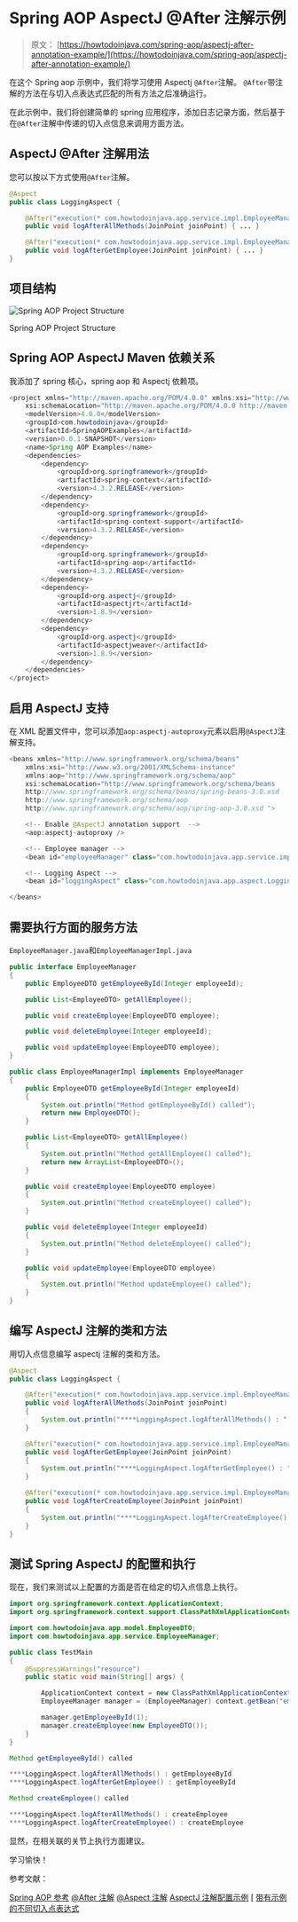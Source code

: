 # Spring AOP AspectJ @After 注解示例

> 原文： [https://howtodoinjava.com/spring-aop/aspectj-after-annotation-example/](https://howtodoinjava.com/spring-aop/aspectj-after-annotation-example/)

在这个 Spring aop 示例中，我们将学习使用 Aspectj `@After`注解。 `@After`带注解的方法在与切入点表达式匹配的所有方法之后准确运行。

在此示例中，我们将创建简单的 spring 应用程序，添加日志记录方面，然后基于在`@After`注解中传递的切入点信息来调用方面方法。

## AspectJ @After 注解用法

您可以按以下方式使用`@After`注解。

```java
@Aspect
public class LoggingAspect {

    @After("execution(* com.howtodoinjava.app.service.impl.EmployeeManagerImpl.*(..))")
    public void logAfterAllMethods(JoinPoint joinPoint) { ... }

    @After("execution(* com.howtodoinjava.app.service.impl.EmployeeManagerImpl.getEmployeeById(..))")
    public void logAfterGetEmployee(JoinPoint joinPoint) { ... }
}

```

## 项目结构

![Spring AOP Project Structure](img/89dd27f7d603b5a50cf05e2415f38f6f.jpg)

Spring AOP Project Structure

## Spring AOP AspectJ Maven 依赖关系

我添加了 spring 核心，spring aop 和 Aspectj 依赖项。

```java
<project xmlns="http://maven.apache.org/POM/4.0.0" xmlns:xsi="http://www.w3.org/2001/XMLSchema-instance"
    xsi:schemaLocation="http://maven.apache.org/POM/4.0.0 http://maven.apache.org/xsd/maven-4.0.0.xsd;
    <modelVersion>4.0.0</modelVersion>
    <groupId>com.howtodoinjava</groupId>
    <artifactId>SpringAOPExamples</artifactId>
    <version>0.0.1-SNAPSHOT</version>
    <name>Spring AOP Examples</name>
    <dependencies>
        <dependency>
            <groupId>org.springframework</groupId>
            <artifactId>spring-context</artifactId>
            <version>4.3.2.RELEASE</version>
        </dependency>
        <dependency>
            <groupId>org.springframework</groupId>
            <artifactId>spring-context-support</artifactId>
            <version>4.3.2.RELEASE</version>
        </dependency>
        <dependency>
            <groupId>org.springframework</groupId>
            <artifactId>spring-aop</artifactId>
            <version>4.3.2.RELEASE</version>
        </dependency>
        <dependency>
            <groupId>org.aspectj</groupId>
            <artifactId>aspectjrt</artifactId>
            <version>1.8.9</version>
        </dependency>
        <dependency>
            <groupId>org.aspectj</groupId>
            <artifactId>aspectjweaver</artifactId>
            <version>1.8.9</version>
        </dependency>
    </dependencies>
</project>
```

## 启用 AspectJ 支持

在 XML 配置文件中，您可以添加`aop:aspectj-autoproxy`元素以启用`@AspectJ`注解支持。

```java
<beans xmlns="http://www.springframework.org/schema/beans"
    xmlns:xsi="http://www.w3.org/2001/XMLSchema-instance"
    xmlns:aop="http://www.springframework.org/schema/aop"
    xsi:schemaLocation="http://www.springframework.org/schema/beans
    http://www.springframework.org/schema/beans/spring-beans-3.0.xsd
    http://www.springframework.org/schema/aop
    http://www.springframework.org/schema/aop/spring-aop-3.0.xsd ">

    <!-- Enable @AspectJ annotation support  -->
    <aop:aspectj-autoproxy />

    <!-- Employee manager -->
    <bean id="employeeManager" class="com.howtodoinjava.app.service.impl.EmployeeManagerImpl" />

    <!-- Logging Aspect -->
    <bean id="loggingAspect" class="com.howtodoinjava.app.aspect.LoggingAspect" />

</beans>

```

## 需要执行方面的服务方法

`EmployeeManager.java`和`EmployeeManagerImpl.java`

```java
public interface EmployeeManager 
{
    public EmployeeDTO getEmployeeById(Integer employeeId);

    public List<EmployeeDTO> getAllEmployee();

    public void createEmployee(EmployeeDTO employee);

    public void deleteEmployee(Integer employeeId);

    public void updateEmployee(EmployeeDTO employee);
}

public class EmployeeManagerImpl implements EmployeeManager 
{
    public EmployeeDTO getEmployeeById(Integer employeeId) 
    {
        System.out.println("Method getEmployeeById() called");
        return new EmployeeDTO();
    }

    public List<EmployeeDTO> getAllEmployee() 
    {
        System.out.println("Method getAllEmployee() called");
        return new ArrayList<EmployeeDTO>();
    }

    public void createEmployee(EmployeeDTO employee)
    {
        System.out.println("Method createEmployee() called");
    }

    public void deleteEmployee(Integer employeeId) 
    {
        System.out.println("Method deleteEmployee() called");
    }

    public void updateEmployee(EmployeeDTO employee) 
    {
        System.out.println("Method updateEmployee() called");
    }
}

```

## 编写 AspectJ 注解的类和方法

用切入点信息编写 aspectj 注解的类和方法。

```java
@Aspect
public class LoggingAspect {

    @After("execution(* com.howtodoinjava.app.service.impl.EmployeeManagerImpl.*(..))")
    public void logAfterAllMethods(JoinPoint joinPoint) 
    {
        System.out.println("****LoggingAspect.logAfterAllMethods() : " + joinPoint.getSignature().getName());
    }

    @After("execution(* com.howtodoinjava.app.service.impl.EmployeeManagerImpl.getEmployeeById(..))")
    public void logAfterGetEmployee(JoinPoint joinPoint) 
    {
        System.out.println("****LoggingAspect.logAfterGetEmployee() : " + joinPoint.getSignature().getName());
    }

    @After("execution(* com.howtodoinjava.app.service.impl.EmployeeManagerImpl.createEmployee(..))")
    public void logAfterCreateEmployee(JoinPoint joinPoint) 
    {
        System.out.println("****LoggingAspect.logAfterCreateEmployee() : " + joinPoint.getSignature().getName());
    }
}

```

## 测试 Spring AspectJ 的配置和执行

现在，我们来测试以上配置的方面是否在给定的切入点信息上执行。

```java
import org.springframework.context.ApplicationContext;
import org.springframework.context.support.ClassPathXmlApplicationContext;

import com.howtodoinjava.app.model.EmployeeDTO;
import com.howtodoinjava.app.service.EmployeeManager;

public class TestMain 
{
    @SuppressWarnings("resource")
    public static void main(String[] args) {

        ApplicationContext context = new ClassPathXmlApplicationContext("applicationContext.xml");
        EmployeeManager manager = (EmployeeManager) context.getBean("employeeManager");

        manager.getEmployeeById(1);
        manager.createEmployee(new EmployeeDTO());
    }
}

```

```java
Method getEmployeeById() called

****LoggingAspect.logAfterAllMethods() : getEmployeeById
****LoggingAspect.logAfterGetEmployee() : getEmployeeById

Method createEmployee() called

****LoggingAspect.logAfterAllMethods() : createEmployee
****LoggingAspect.logAfterCreateEmployee() : createEmployee
```

显然，在相关联的关节上执行方面建议。

学习愉快！

参考文献：

[Spring AOP 参考](https://docs.spring.io/spring/docs/current/spring-framework-reference/html/aop.html)
[@After 注解](https://eclipse.org/aspectj/doc/next/aspectj5rt-api/org/aspectj/lang/annotation/After.html)
[@Aspect 注解](https://eclipse.org/aspectj/doc/next/aspectj5rt-api/org/aspectj/lang/annotation/Aspect.html)
[AspectJ 注解配置示例](//howtodoinjava.com/spring/spring-aop/spring-aop-aspectj-example-tutorial-using-annotation-config/)
[ [带有示例的不同切入点表达式](//howtodoinjava.com/spring/spring-aop/writing-spring-aop-aspectj-pointcut-expressions-with-examples/)